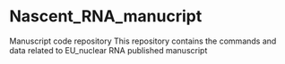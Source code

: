 # Nascent_RNA_manucript
Manuscript code repository This repository contains the commands and data related to EU_nuclear RNA published manuscript
